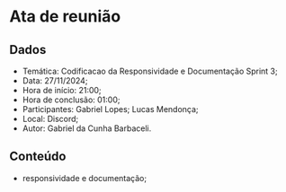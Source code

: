 # Ata de reunião

## Dados

- Temática: Codificacao da Responsividade e Documentação Sprint 3;
- Data: 27/11/2024;
- Hora de início: 21:00;
- Hora de conclusão: 01:00;
- Participantes: Gabriel Lopes; Lucas Mendonça;
- Local: Discord;
- Autor: Gabriel da Cunha Barbaceli.

## Conteúdo

- responsividade e documentação;
